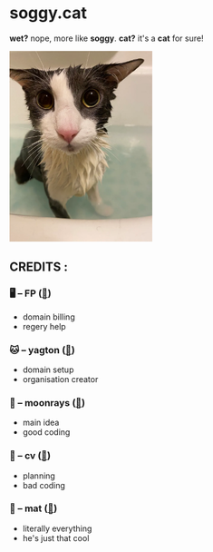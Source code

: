 # soggy.cat
**wet?** nope, more like **soggy**.
**cat?** it's a **cat** for sure!

<img src="img/soggycat.webp" alt="image" width="50%" height="auto">

## CREDITS :
### 🖥️ – FP ([🔗](https://github.com/system2k))
* domain billing
* regery help
### 🐱 – yagton ([🔗](https://github.com/tlras))
* domain setup
* organisation creator
### 🌙 – moonrays ([🔗](https://github.com/moon-rays))
* main idea
* good coding
### 🐶 – cv ([🔗](https://github.com/cv003))
* planning
* bad coding
### 🔹 – mat ([🔗](https://github.com/mat5555))
* literally everything
* he's just that cool


